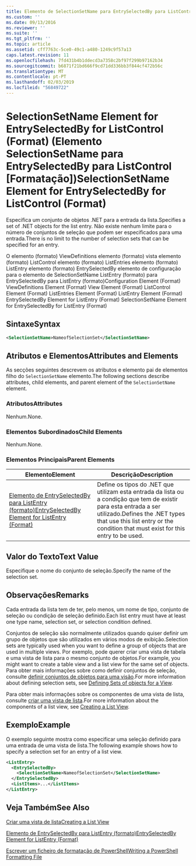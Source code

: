 ```yaml
---
title: Elemento de SelectionSetName para EntrySelectedBy para ListControl (formato) | Documentos da Microsoft
ms.custom: ''
ms.date: 09/13/2016
ms.reviewer: ''
ms.suite: ''
ms.tgt_pltfrm: ''
ms.topic: article
ms.assetid: cff7763c-5ce0-49c1-a480-1249c9f57a13
caps.latest.revision: 11
ms.openlocfilehash: 7fd431b4b1ddecd3a7358c2bf97f299b97162b34
ms.sourcegitcommit: b6871f21bd666f9cd71dd336bb3f844cf472b56c
ms.translationtype: MT
ms.contentlocale: pt-PT
ms.lasthandoff: 02/03/2019
ms.locfileid: "56849722"
---
```

# <a name="selectionsetname-element-for-entryselectedby-for-listcontrol-format"></a><span data-ttu-id="d0ff6-102">SelectionSetName Element for EntrySelectedBy for ListControl (Format) (Elemento SelectionSetName para EntrySelectedBy para ListControl [Formatação])</span><span class="sxs-lookup"><span data-stu-id="d0ff6-102">SelectionSetName Element for EntrySelectedBy for ListControl (Format)</span></span>

<span data-ttu-id="d0ff6-103">Especifica um conjunto de objetos .NET para a entrada da lista.</span><span class="sxs-lookup"><span data-stu-id="d0ff6-103">Specifies a set of .NET objects for the list entry.</span></span> <span data-ttu-id="d0ff6-104">Não existe nenhum limite para o número de conjuntos de seleção que podem ser especificados para uma entrada.</span><span class="sxs-lookup"><span data-stu-id="d0ff6-104">There is no limit to the number of selection sets that can be specified for an entry.</span></span>

<span data-ttu-id="d0ff6-105">O elemento (formato) ViewDefinitions elemento (formato) vista elemento (formato) ListControl elemento (formato) ListEntries elemento (formato) ListEntry elemento (formato) EntrySelectedBy elemento de configuração para o elemento de SelectionSetName ListEntry (formato) para EntrySelectedBy para ListEntry (formato)</span><span class="sxs-lookup"><span data-stu-id="d0ff6-105">Configuration Element (Format) ViewDefinitions Element (Format) View Element (Format) ListControl Element (Format) ListEntries Element (Format) ListEntry Element (Format) EntrySelectedBy Element for ListEntry (Format) SelectionSetName Element for EntrySelectedBy for ListEntry (Format)</span></span>

## <a name="syntax"></a><span data-ttu-id="d0ff6-106">Sintaxe</span><span class="sxs-lookup"><span data-stu-id="d0ff6-106">Syntax</span></span>

```xml
<SelectionSetName>NameofSelectionSet</SelectionSetName>
```

## <a name="attributes-and-elements"></a><span data-ttu-id="d0ff6-107">Atributos e Elementos</span><span class="sxs-lookup"><span data-stu-id="d0ff6-107">Attributes and Elements</span></span>

<span data-ttu-id="d0ff6-108">As secções seguintes descrevem os atributos e elemento pai de elementos filho do `SelectionSetName` elemento.</span><span class="sxs-lookup"><span data-stu-id="d0ff6-108">The following sections describe attributes, child elements, and parent element of the `SelectionSetName` element.</span></span>

### <a name="attributes"></a><span data-ttu-id="d0ff6-109">Atributos</span><span class="sxs-lookup"><span data-stu-id="d0ff6-109">Attributes</span></span>

<span data-ttu-id="d0ff6-110">Nenhum.</span><span class="sxs-lookup"><span data-stu-id="d0ff6-110">None.</span></span>

### <a name="child-elements"></a><span data-ttu-id="d0ff6-111">Elementos Subordinados</span><span class="sxs-lookup"><span data-stu-id="d0ff6-111">Child Elements</span></span>

<span data-ttu-id="d0ff6-112">Nenhum.</span><span class="sxs-lookup"><span data-stu-id="d0ff6-112">None.</span></span>

### <a name="parent-elements"></a><span data-ttu-id="d0ff6-113">Elementos Principais</span><span class="sxs-lookup"><span data-stu-id="d0ff6-113">Parent Elements</span></span>

|<span data-ttu-id="d0ff6-114">Elemento</span><span class="sxs-lookup"><span data-stu-id="d0ff6-114">Element</span></span>|<span data-ttu-id="d0ff6-115">Descrição</span><span class="sxs-lookup"><span data-stu-id="d0ff6-115">Description</span></span>|
|-------------|-----------------|
|[<span data-ttu-id="d0ff6-116">Elemento de EntrySelectedBy para ListEntry (formato)</span><span class="sxs-lookup"><span data-stu-id="d0ff6-116">EntrySelectedBy Element for ListEntry (Format)</span></span>](./entryselectedby-element-for-listentry-for-listcontrol-format.md)|<span data-ttu-id="d0ff6-117">Define os tipos do .NET que utilizam esta entrada da lista ou a condição que tem de existir para esta entrada a ser utilizado.</span><span class="sxs-lookup"><span data-stu-id="d0ff6-117">Defines the .NET types that use this list entry or the condition that must exist for this entry to be used.</span></span>|

## <a name="text-value"></a><span data-ttu-id="d0ff6-118">Valor do Texto</span><span class="sxs-lookup"><span data-stu-id="d0ff6-118">Text Value</span></span>

<span data-ttu-id="d0ff6-119">Especifique o nome do conjunto de seleção.</span><span class="sxs-lookup"><span data-stu-id="d0ff6-119">Specify the name of the selection set.</span></span>

## <a name="remarks"></a><span data-ttu-id="d0ff6-120">Observações</span><span class="sxs-lookup"><span data-stu-id="d0ff6-120">Remarks</span></span>

<span data-ttu-id="d0ff6-121">Cada entrada da lista tem de ter, pelo menos, um nome de tipo, conjunto de seleção ou condição de seleção definido.</span><span class="sxs-lookup"><span data-stu-id="d0ff6-121">Each list entry must have at least one type name, selection set, or selection condition defined.</span></span>

<span data-ttu-id="d0ff6-122">Conjuntos de seleção são normalmente utilizados quando quiser definir um grupo de objetos que são utilizados em vários modos de exibição.</span><span class="sxs-lookup"><span data-stu-id="d0ff6-122">Selection sets are typically used when you want to define a group of objects that are used in multiple views.</span></span> <span data-ttu-id="d0ff6-123">Por exemplo, pode querer criar uma vista de tabela e uma vista de lista para o mesmo conjunto de objetos.</span><span class="sxs-lookup"><span data-stu-id="d0ff6-123">For example, you might want to create a table view and a list view for the same set of objects.</span></span> <span data-ttu-id="d0ff6-124">Para obter mais informações sobre como definir conjuntos de seleção, consulte [definir conjuntos de objetos para uma visão](./defining-selection-sets.md).</span><span class="sxs-lookup"><span data-stu-id="d0ff6-124">For more information about defining selection sets, see [Defining Sets of objects for a View](./defining-selection-sets.md).</span></span>

<span data-ttu-id="d0ff6-125">Para obter mais informações sobre os componentes de uma vista de lista, consulte [criar uma vista de lista](./creating-a-list-view.md).</span><span class="sxs-lookup"><span data-stu-id="d0ff6-125">For more information about the components of a list view, see [Creating a List View](./creating-a-list-view.md).</span></span>

## <a name="example"></a><span data-ttu-id="d0ff6-126">Exemplo</span><span class="sxs-lookup"><span data-stu-id="d0ff6-126">Example</span></span>

<span data-ttu-id="d0ff6-127">O exemplo seguinte mostra como especificar uma seleção definido para uma entrada de uma vista de lista.</span><span class="sxs-lookup"><span data-stu-id="d0ff6-127">The following example shows how to specify a selection set for an entry of a list view.</span></span>

```xml
<ListEntry>
  <EntrySelectedBy>
    <SelectionSetName>NameofSelectionSet</SelectionSetName>
  </EntrySelectedBy>
  <ListItems>...</ListItems>
</ListEntry>
```

## <a name="see-also"></a><span data-ttu-id="d0ff6-128">Veja Também</span><span class="sxs-lookup"><span data-stu-id="d0ff6-128">See Also</span></span>

[<span data-ttu-id="d0ff6-129">Criar uma vista de lista</span><span class="sxs-lookup"><span data-stu-id="d0ff6-129">Creating a List View</span></span>](./creating-a-list-view.md)

[<span data-ttu-id="d0ff6-130">Elemento de EntrySelectedBy para ListEntry (formato)</span><span class="sxs-lookup"><span data-stu-id="d0ff6-130">EntrySelectedBy Element for ListEntry (Format)</span></span>](./entryselectedby-element-for-listentry-for-listcontrol-format.md)

[<span data-ttu-id="d0ff6-131">Escrever um ficheiro de formatação de PowerShell</span><span class="sxs-lookup"><span data-stu-id="d0ff6-131">Writing a PowerShell Formatting File</span></span>](./writing-a-powershell-formatting-file.md)
